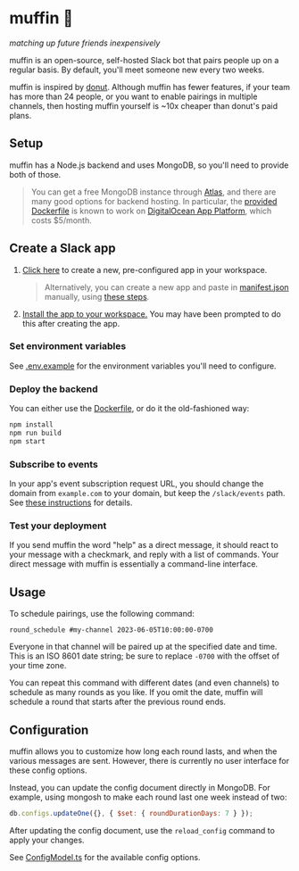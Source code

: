 # muffin 🧁

_matching up future friends inexpensively_

muffin is an open-source, self-hosted Slack bot that pairs people up on a regular basis. By default, you'll meet someone new every two weeks.

muffin is inspired by [donut](https://www.donut.com/). Although muffin has fewer features, if your team has more than 24 people, or you want to enable pairings in multiple channels, then hosting muffin yourself is ~10x cheaper than donut's paid plans.

## Setup

muffin has a Node.js backend and uses MongoDB, so you'll need to provide both of those.

> You can get a free MongoDB instance through [Atlas](https://www.mongodb.com/atlas/database), and there are many good options for backend hosting. In particular, the [provided Dockerfile](Dockerfile) is known to work on [DigitalOcean App Platform](https://www.digitalocean.com/products/app-platform), which costs $5/month.

## Create a Slack app

1. [Click here](https://api.slack.com/apps?new_app=1&manifest_json=%7B%22display_information%22%3A%7B%22name%22%3A%22muffin%22%2C%22description%22%3A%22matching%20up%20future%20friends%20inexpensively%22%2C%22background_color%22%3A%22%5Cu0023774400%22%7D%2C%22features%22%3A%7B%22bot_user%22%3A%7B%22display_name%22%3A%22muffin%22%2C%22always_online%22%3Afalse%7D%7D%2C%22oauth_config%22%3A%7B%22scopes%22%3A%7B%22bot%22%3A%5B%22app_mentions%3Aread%22%2C%22channels%3Aread%22%2C%22chat%3Awrite%22%2C%22groups%3Aread%22%2C%22im%3Ahistory%22%2C%22im%3Aread%22%2C%22im%3Awrite%22%2C%22mpim%3Aread%22%2C%22mpim%3Awrite%22%2C%22reactions%3Awrite%22%2C%22users%3Aread%22%2C%22reactions%3Aread%22%5D%7D%7D%2C%22settings%22%3A%7B%22event_subscriptions%22%3A%7B%22request_url%22%3A%22https%3A%2F%2Fexample.com%2Fslack%2Fevents%22%2C%22bot_events%22%3A%5B%22app_mention%22%2C%22message.im%22%2C%22reaction_added%22%2C%22reaction_removed%22%5D%7D%2C%22org_deploy_enabled%22%3Afalse%2C%22socket_mode_enabled%22%3Afalse%2C%22token_rotation_enabled%22%3Afalse%7D%7D) to create a new, pre-configured app in your workspace.

   > Alternatively, you can create a new app and paste in [manifest.json](manifest.json) manually, using [these steps](https://api.slack.com/reference/manifests#creating_apps).

1. [Install the app to your workspace.](https://api.slack.com/start/distributing#single_workspace_apps) You may have been prompted to do this after creating the app.

### Set environment variables

See [.env.example](.env.example) for the environment variables you'll need to configure.

### Deploy the backend

You can either use the [Dockerfile](Dockerfile), or do it the old-fashioned way:

```sh
npm install
npm run build
npm start
```

### Subscribe to events

In your app's event subscription request URL, you should change the domain from `example.com` to your domain, but keep the `/slack/events` path. See [these instructions](https://api.slack.com/apis/connections/events-api#subscribing) for details.

### Test your deployment

If you send muffin the word "help" as a direct message, it should react to your message with a checkmark, and reply with a list of commands. Your direct message with muffin is essentially a command-line interface.

## Usage

To schedule pairings, use the following command:

```
round_schedule #my-channel 2023-06-05T10:00:00-0700
```

Everyone in that channel will be paired up at the specified date and time. This is an ISO 8601 date string; be sure to replace `-0700` with the offset of your time zone.

You can repeat this command with different dates (and even channels) to schedule as many rounds as you like. If you omit the date, muffin will schedule a round that starts after the previous round ends.

## Configuration

muffin allows you to customize how long each round lasts, and when the various
messages are sent. However, there is currently no user interface for these config options.

Instead, you can update the config document directly in MongoDB. For example, using mongosh to make each round last one week instead of two:

```js
db.configs.updateOne({}, { $set: { roundDurationDays: 7 } });
```

After updating the config document, use the `reload_config` command to apply your changes.

See [ConfigModel.ts](src/models/ConfigModel.ts) for the available config options.
